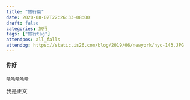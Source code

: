 ```yaml
---
title: "旅行篇"
date: 2020-08-02T22:26:33+08:00
draft: false
categories: 旅行
tags: ["旅行tag"]
attendpos: all_falls
attendbg: https://static.is26.com/blog/2019/06/newyork/nyc-143.JPG
---
```


#### 你好
```
哈哈哈哈哈
```

我是正文